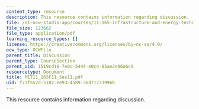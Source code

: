 ```yaml
---
content_type: resource
description: This resource contains information regarding discussion.
file: /ol-ocw-studio-app/courses/11-165-infrastructure-and-energy-technology-challenges-fall-2011/f77f557d5102ee93458936d71733996b_MIT11_165F11_Ses11.pdf
file_size: 123662
file_type: application/pdf
learning_resource_types: []
license: https://creativecommons.org/licenses/by-nc-sa/4.0/
ocw_type: OCWFile
parent_title: Discussion
parent_type: CourseSection
parent_uid: 1519cd16-7e0c-5444-e0c4-85ae2e06a6c9
resourcetype: Document
title: MIT11_165F11_Ses11.pdf
uid: f77f557d-5102-ee93-4589-36d71733996b
---
```

This resource contains information regarding discussion.